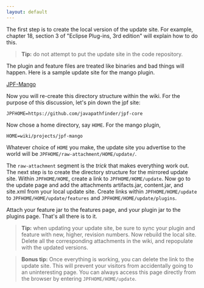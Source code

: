 ```yaml
---
layout: default
---
```


The first step is to create the local version of the update site.  For example, chapter 18, section 3 of "Eclipse Plug-ins, 3rd edition" will explain how to do this.
  
> **Tip:** do not attempt to put the update site in the code repository.  

The plugin and feature files are treated like binaries and bad things will happen.  Here is a sample update site for the mango plugin.

[JPF-Mango](https://jpf.byu.edu/hg/jpf-mango)

Now you will re-create this directory structure within the wiki.  For the purpose of this discussion, let's pin down the jpf site:

~~~~~~~~ {.bash}
JPFHOME=https://github.com/javapathfinder/jpf-core
~~~~~~~~

Now chose a home directory, say `HOME`.  For the mango plugin, 

~~~~~~~~ {.bash}
HOME=wiki/projects/jpf-mango
~~~~~~~~

Whatever choice of `HOME` you make, the update site you advertise to the world will be `JPFHOME/raw-attachment/HOME/update/`.


The `raw-attachment` segment is the *trick* that makes everything work out.  The next step is to create the directory structure for the mirrored update site.  Within `JPFHOME/HOME`, create a link to `JPFHOME/HOME/update`.  Now go to the update page and add the attachments artifacts.jar, content.jar, and site.xml from your local update site.  Create links within `JPFHOME/HOME/update` to `JPFHOME/HOME/update/features` and `JPFHOME/HOME/update/plugins`.  

Attach your feature jar to the features page, and your plugin jar to the plugins page.  That's all there is to it.

> **Tip:** when updating your update site, be sure to sync your plugin and feature with new, higher, revision numbers.  Now rebuild the local site.  Delete all the corresponding attachments in the wiki, and repopulate with the updated versions.

> **Bonus tip:** Once everything is working, you can delete the link to the update site.  This will prevent your visitors from accidentally going to an uninteresting page.  You can always access this page directly from the browser by entering `JPFHOME/HOME/update`.
